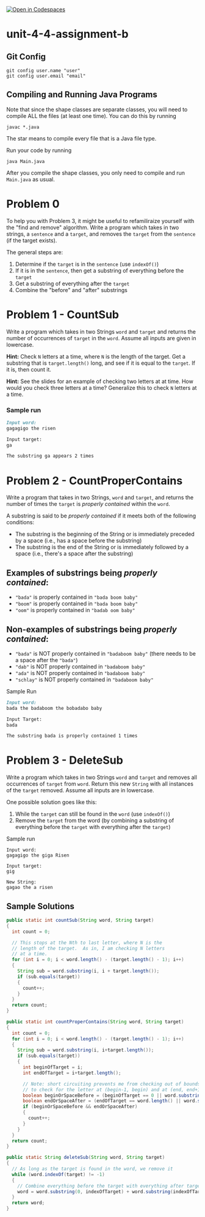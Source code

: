 [![Open in Codespaces](https://classroom.github.com/assets/launch-codespace-2972f46106e565e64193e422d61a12cf1da4916b45550586e14ef0a7c637dd04.svg)](https://classroom.github.com/open-in-codespaces?assignment_repo_id=17140714)
# unit-4-4-assignment-b

## Git Config
```
git config user.name "user"
git config user.email "email"
```

## Compiling and Running Java Programs
Note that since the shape classes are separate classes, you will need to compile ALL the files (at least one time).  You can do this by running
```
javac *.java
```
The star means to compile every file that is a Java file type.

Run your code by running
```
java Main.java
```

After you compile the shape classes, you only need to compile and run `Main.java` as usual.

# Problem 0
To help you with Problem 3, it might be useful to refamiliraize yourself with the "find and remove" algorithm.  Write a program which takes in two strings, a `sentence` and a `target`, and removes the `target` from the `sentence` (if the target exists).

The general steps are:
1. Determine if the `target` is in the `sentence` (use `indexOf()`)
2. If it is in the `sentence`, then get a substring of everything before the `target`
3. Get a substring of everything after the `target`
4. Combine the "before" and "after" substrings

# Problem 1 - CountSub
Write a program which takes in two Strings `word` and `target` and returns the number of occurrences of `target` in the `word`.  Assume all inputs are given in lowercase.

**Hint:** Check `N` letters at a time, where `N` is the length of the target.  Get a substring that is `target.length()` long, and see if it is equal to the `target`.  If it is, then count it.

**Hint:** See the slides for an example of checking two letters at at time.  How would you check three letters at a time?  Generalize this to check `N` letters at a time.

### Sample run
```md
Input word:
gagagigo the risen

Input target:
ga

The substring ga appears 2 times
```

# Problem 2 - CountProperContains
Write a program that takes in two Strings, `word` and `target`, and returns the number of times the `target` is *properly contained* within the `word`.

A substring is said to be *properly contained* if it meets both of the following conditions:
* The substring is the beginning of the String or is immediately preceded by a space (i.e., has a space before the substring)
* The substring is the end of the String or is immediately followed by a space (i.e., there's a space after the substring)

## Examples of substrings being *properly contained*:
* `"bada"` is properly contained in `"bada boom baby"`
* `"boom"` is properly contained in `"bada boom baby"`
* `"oom"` is properly contained in `"badab oom baby"`

## Non-examples of substrings being *properly contained*:
* `"bada"` is NOT properly contained in `"badaboom baby"` (there needs to be a space after the `"bada"`)
* `"dab"` is NOT properly contained in `"badaboom baby"`
* `"ada"` is NOT properly contained in `"badaboom baby"`
* `"schlay"` is NOT properly contained in `"badaboom baby"`

Sample Run
```md
Input word:
bada the badaboom the bobadabo baby

Input Target:
bada

The substring bada is properly contained 1 times
```

# Problem 3 - DeleteSub
Write a program which takes in two Strings `word` and `target` and removes all occurrences of `target` from `word`.  Return this new `String` with all instances of the `target` removed.  Assume all inputs are in lowercase.

One possible solution goes like this:
1. While the `target` can still be found in the `word` (use `indexOf()`)
2. Remove the `target` from the word (by combining a substring of everything before the `target` with everything after the `target`)

Sample run
```
Input word:
gagagigo the giga Risen

Input target:
gig

New String:
gagao the a risen
```

## Sample Solutions
```java
public static int countSub(String word, String target)
{
  int count = 0;

  // This stops at the Nth to last letter, where N is the
  // length of the target.  As in, I am checking N letters
  // at a time.
  for (int i = 0; i < word.length() - (target.length() - 1); i++)
  {
    String sub = word.substring(i, i + target.length());
    if (sub.equals(target))
    {
      count++;
    }
  }
  return count;
}

public static int countProperContains(String word, String target)
{
  int count = 0;
  for (int i = 0; i < word.length() - (target.length() - 1); i++)
  {
    String sub = word.substring(i, i+target.length());
    if (sub.equals(target))
    {
      int beginOfTarget = i;
      int endOfTarget = i+target.length();

      // Note: short circuiting prevents me from checking out of bounds when I attempt
      // to check for the letter at (begin-1, begin) and at (end, end+1)
      boolean beginOrSpaceBefore = (beginOfTarget == 0 || word.substring(beginOfTarget-1, beginOfTarget).equals(" "));
      boolean endOrSpaceAfter = (endOfTarget == word.length() || word.substring(endOfTarget, endOfTarget+1).equals(" "));
      if (beginOrSpaceBefore && endOrSpaceAfter)
      {
        count++;
      }
    }
  }
  return count;
}

public static String deleteSub(String word, String target)
{
  // As long as the target is found in the word, we remove it
  while (word.indexOf(target) != -1)
  {
    // Combine everything before the target with everything after target
    word = word.substring(0, indexOfTarget) + word.substring(indexOfTarget + target.length());
  }
  return word;
}
```
